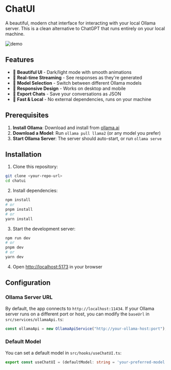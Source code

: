 # ChatUI

A beautiful, modern chat interface for interacting with your local Ollama server. This is a clean alternative to ChatGPT that runs entirely on your local machine.

![demo](docs/demo.gif)

## Features

- 🎨 **Beautiful UI** - Dark/light mode with smooth animations
- 🔄 **Real-time Streaming** - See responses as they're generated
- 🤖 **Model Selection** - Switch between different Ollama models
- 📱 **Responsive Design** - Works on desktop and mobile
- 💾 **Export Chats** - Save your conversations as JSON
- 🚀 **Fast & Local** - No external dependencies, runs on your machine

## Prerequisites

1. **Install Ollama**: Download and install from [ollama.ai](https://ollama.ai)
2. **Download a Model**: Run `ollama pull llama2` (or any model you prefer)
3. **Start Ollama Server**: The server should auto-start, or run `ollama serve`

## Installation

1. Clone this repository:

```bash
git clone <your-repo-url>
cd chatui
```

2. Install dependencies:

```bash
npm install
# or
pnpm install
# or
yarn install
```

3. Start the development server:

```bash
npm run dev
# or
pnpm dev
# or
yarn dev
```

4. Open [http://localhost:5173](http://localhost:5173) in your browser

## Configuration

### Ollama Server URL

By default, the app connects to `http://localhost:11434`. If your Ollama server runs on a different port or host, you can modify the `baseUrl` in `src/services/ollamaApi.ts`:

```typescript
const ollamaApi = new OllamaApiService("http://your-ollama-host:port");
```

### Default Model

You can set a default model in `src/hooks/useChatUI.ts`:

```typescript
export const useChatUI = (defaultModel: string = 'your-preferred-model') => {
```
